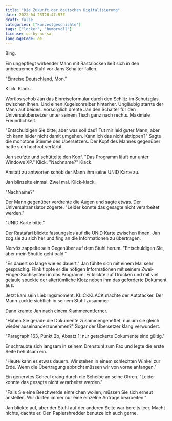 ```yaml
---
title: "Die Zukunft der deutschen Digitalisierung"
date: 2022-04-28T20:47:57Z
draft: false
categories: ["kürzestgeschichte"]
tags: ["locker", "humorvoll"]
license: cc-by-nc-sa
languageCode: de
---
```


Bing.

Ein ungepflegt wirkender Mann mit Rastalocken ließ sich in den unbequemen Stuhl vor Jans Schalter fallen.

"Einreise Deutschland, Mon."

Klick. Klack.

Wortlos schob Jan das Einreiseformular durch den Schlitz im Schutzglas zwischen ihnen. Und einen Kugelschreiber hinterher. Ungläubig starrte der Mann auf beides. Vorsorglich drehte Jan den Schalter für den Universalübersetzer unter seinem Tisch ganz nach rechts. Maximale Freundlichkeit.

"Entschuldigen Sie bitte, aber was soll das? Tut mir leid guter Mann, aber ich kann leider nicht damit umgehen. Kann ich das nicht abtippen?" Sagte die monotone Stimme des Übersetzers. Der Kopf des Mannes gegenüber hatte sich hochrot verfärbt.

Jan seufzte und schüttelte den Kopf. "Das Programm läuft nur unter Windows XP." Klick. "Nachname?" Klack.

Anstatt zu antworten schob der Mann ihm seine UNID Karte zu.

Jan blinzelte einmal. Zwei mal. Klick-klack.

"Nachname?"

Der Mann gegenüber verdrehte die Augen und sagte etwas. Der Universaltranslator zögerte. "Leider konnte das gesagte nicht verarbeitet werden."

"UNID Karte bitte."

Der Rastafari blickte fassungslos auf die UNID Karte zwischen ihnen. Jan zog sie zu sich her und fing an die Informationen zu übertragen.

Nervös zappelte sein Gegenüber auf dem Stuhl herum. "Entschuldigen Sie, aber mein Shuttle geht bald."

"Es dauert so lange wie es dauert." Jan fühlte sich mit einem Mal sehr gesprächig. Flink tippte er die nötigen Informationen mit seinem Zwei-Finger-Suchsystem in das Programm. Er klickte auf Drucken und mit viel gejaule spuckte der altertümliche Klotz neben ihm das geforderte Dokument aus.

Jetzt kam sein Lieblingsmoment. KLICKKLACK machte der Autotacker. Der Mann zuckte sichtlich in seinem Stuhl zusammen.

Dann kramte Jan nach einem Klammerentferner.

"Haben Sie gerade die Dokumente zusammengeheftet, nur um sie gleich wieder auseinanderzunehmen?" Sogar der Übersetzer klang verwundert.

"Paragraph 163, Punkt 2b, Absatz 1: nur getackerte Dokumente sind gültig."

Er schraubte sich langsam in seinem Drehstuhl zum Fax und legte die erste Seite behutsam ein.

"Heute kann es etwas dauern. Wir stehen in einem schlechten Winkel zur Erde. Wenn die Übertragung abbricht müssen wir von vorne anfangen."

Ein genervtes Geheul drang durch die Scheibe an seine Ohren. "Leider konnte das gesagte nicht verarbeitet werden."

"Falls Sie eine Beschwerde einreichen wollen, müssen Sie sich erneut anstellen. Wir dürfen immer nur eine einzelne Anfrage bearbeiten."

Jan blickte auf, aber der Stuhl auf der anderen Seite war bereits leer. Macht nichts, dachte er. Den Papiershredder benutze ich auch gerne.
